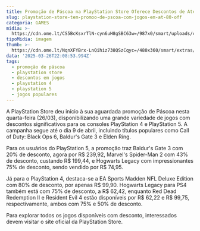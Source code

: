 ```yaml
---
title: Promoção de Páscoa na PlayStation Store Oferece Descontos de Até 80% em Jogos
slug: playstation-store-tem-promoo-de-pscoa-com-jogos-em-at-80-off
categoria: GAMES
midia: >-
  https://cdn.ome.lt/CS5BcKsxrTlN-cyn6uH8gSBC63w=/987x0/smart/uploads/conteudo/fotos/Design_sem_nome_-_2025-03-26T183947.337.png
tipoMidia: imagem
thumb: >-
  https://cdn.ome.lt/NqnXFYBrx-LnQihiz738QSzCqyc=/480x360/smart/extras/conteudos/Design_sem_nome_-_2025-03-26T183947.337.png
data: '2025-03-26T22:08:53.994Z'
tags:
  - promoção de páscoa
  - playstation store
  - descontos em jogos
  - playstation 4
  - playstation 5
  - jogos populares
---
```


A PlayStation Store deu início à sua aguardada promoção de Páscoa nesta quarta-feira (26/03), disponibilizando uma grande variedade de jogos com descontos significativos para os consoles PlayStation 4 e PlayStation 5. A campanha segue até o dia 9 de abril, incluindo títulos populares como Call of Duty: Black Ops 6, Baldur's Gate 3 e Elden Ring.

Para os usuários do PlayStation 5, a promoção traz Baldur's Gate 3 com 20% de desconto, agora por R$ 239,92, Marvel's Spider-Man 2 com 43% de desconto, custando R$ 199,44, e Hogwarts Legacy com impressionantes 75% de desconto, sendo vendido por R$ 74,95.

Já para o PlayStation 4, destaca-se a EA Sports Madden NFL Deluxe Edition com 80% de desconto, por apenas R$ 99,90. Hogwarts Legacy para PS4 também está com 75% de desconto, a R$ 62,42, enquanto Red Dead Redemption II e Resident Evil 4 estão disponíveis por R$ 62,22 e R$ 99,75, respectivamente, ambos com 75% e 50% de desconto.

Para explorar todos os jogos disponíveis com desconto, interessados devem visitar o site oficial da PlayStation Store.
